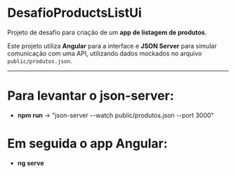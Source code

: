 # DesafioProductsListUi

Projeto de desafio para criação de um **app de listagem de produtos**.

Este projeto utiliza **Angular** para a interface e **JSON Server** para simular comunicação com uma API, utilizando dados mockados no arquivo `public/produtos.json`.

---

# Para levantar o json-server:
- **npm run** → "json-server --watch public/produtos.json --port 3000"

# Em seguida o app Angular:
- **ng serve**
